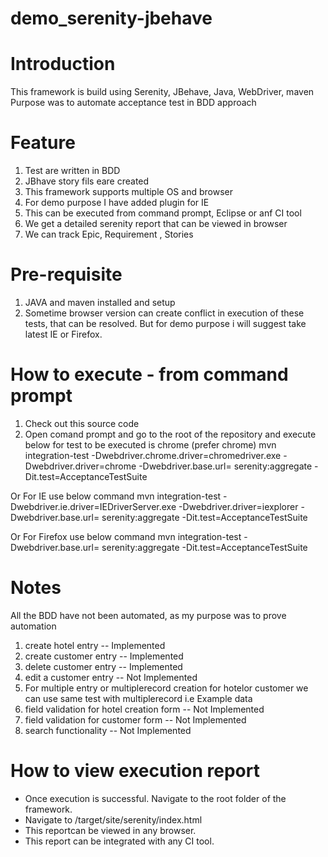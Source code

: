 
# demo_serenity-jbehave

# Introduction
This framework is build using Serenity, JBehave, Java, WebDriver, maven
Purpose was to automate acceptance test in BDD approach


# Feature
1. Test are written in BDD
2. JBhave story fils eare created
3. This framework supports multiple OS and browser
4. For demo purpose I have added plugin for IE
5. This can be executed from command prompt, Eclipse or anf CI tool
6. We get a detailed serenity report that can be viewed in browser
7. We can track Epic, Requirement , Stories


# Pre-requisite
1. JAVA and maven installed and setup
2. Sometime browser version can create conflict in execution of these tests, that can be resolved. But for demo purpose i will suggest take latest IE or Firefox.

# How to execute - from command prompt
1. Check out this source code
2. Open comand prompt and go to the root of the repository and execute below for test to be executed is chrome (prefer chrome)
mvn integration-test -Dwebdriver.chrome.driver=chromedriver.exe -Dwebdriver.driver=chrome -Dwebdriver.base.url= serenity:aggregate -Dit.test=AcceptanceTestSuite

Or For IE use below command
mvn integration-test -Dwebdriver.ie.driver=IEDriverServer.exe -Dwebdriver.driver=iexplorer -Dwebdriver.base.url= serenity:aggregate -Dit.test=AcceptanceTestSuite

Or For Firefox use below command
mvn integration-test -Dwebdriver.base.url= serenity:aggregate -Dit.test=AcceptanceTestSuite


# Notes
All the BDD have not been automated, as my purpose was to prove automation 
1. create hotel entry -- Implemented
2. create customer entry -- Implemented
3. delete customer entry -- Implemented
4. edit a customer entry -- Not Implemented
5. For multiple entry or multiplerecord creation for hotelor customer we can use same test with multiplerecord i.e Example data
6. field validation for hotel creation form -- Not Implemented
7. field validation for customer form -- Not Implemented
8. search functionality -- Not Implemented


# How to view execution report

* Once execution is successful. Navigate to the root folder of the framework.
* Navigate to /target/site/serenity/index.html
* This reportcan be viewed in any browser.
* This report can be integrated with any CI tool.
